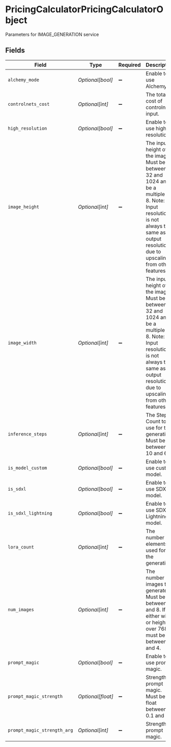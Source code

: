 # PricingCalculatorPricingCalculatorObject

Parameters for IMAGE_GENERATION service


## Fields

| Field                                                                                                                                                                                       | Type                                                                                                                                                                                        | Required                                                                                                                                                                                    | Description                                                                                                                                                                                 |
| ------------------------------------------------------------------------------------------------------------------------------------------------------------------------------------------- | ------------------------------------------------------------------------------------------------------------------------------------------------------------------------------------------- | ------------------------------------------------------------------------------------------------------------------------------------------------------------------------------------------- | ------------------------------------------------------------------------------------------------------------------------------------------------------------------------------------------- |
| `alchemy_mode`                                                                                                                                                                              | *Optional[bool]*                                                                                                                                                                            | :heavy_minus_sign:                                                                                                                                                                          | Enable to use Alchemy.                                                                                                                                                                      |
| `controlnets_cost`                                                                                                                                                                          | *Optional[int]*                                                                                                                                                                             | :heavy_minus_sign:                                                                                                                                                                          | The total cost of controlnets input.                                                                                                                                                        |
| `high_resolution`                                                                                                                                                                           | *Optional[bool]*                                                                                                                                                                            | :heavy_minus_sign:                                                                                                                                                                          | Enable to use high resolution.                                                                                                                                                              |
| `image_height`                                                                                                                                                                              | *Optional[int]*                                                                                                                                                                             | :heavy_minus_sign:                                                                                                                                                                          | The input height of the images. Must be between 32 and 1024 and be a multiple of 8. Note: Input resolution is not always the same as output resolution due to upscaling from other features |
| `image_width`                                                                                                                                                                               | *Optional[int]*                                                                                                                                                                             | :heavy_minus_sign:                                                                                                                                                                          | The input height of the images. Must be between 32 and 1024 and be a multiple of 8. Note: Input resolution is not always the same as output resolution due to upscaling from other features |
| `inference_steps`                                                                                                                                                                           | *Optional[int]*                                                                                                                                                                             | :heavy_minus_sign:                                                                                                                                                                          | The Step Count to use for the generation. Must be between 10 and 60.                                                                                                                        |
| `is_model_custom`                                                                                                                                                                           | *Optional[bool]*                                                                                                                                                                            | :heavy_minus_sign:                                                                                                                                                                          | Enable to use custom model.                                                                                                                                                                 |
| `is_sdxl`                                                                                                                                                                                   | *Optional[bool]*                                                                                                                                                                            | :heavy_minus_sign:                                                                                                                                                                          | Enable to use SDXL model.                                                                                                                                                                   |
| `is_sdxl_lightning`                                                                                                                                                                         | *Optional[bool]*                                                                                                                                                                            | :heavy_minus_sign:                                                                                                                                                                          | Enable to use SDXL Lightning model.                                                                                                                                                         |
| `lora_count`                                                                                                                                                                                | *Optional[int]*                                                                                                                                                                             | :heavy_minus_sign:                                                                                                                                                                          | The number of elements used for the generation.                                                                                                                                             |
| `num_images`                                                                                                                                                                                | *Optional[int]*                                                                                                                                                                             | :heavy_minus_sign:                                                                                                                                                                          | The number of images to generate. Must be between 1 and 8. If either width or height is over 768, must be between 1 and 4.                                                                  |
| `prompt_magic`                                                                                                                                                                              | *Optional[bool]*                                                                                                                                                                            | :heavy_minus_sign:                                                                                                                                                                          | Enable to use prompt magic.                                                                                                                                                                 |
| `prompt_magic_strength`                                                                                                                                                                     | *Optional[float]*                                                                                                                                                                           | :heavy_minus_sign:                                                                                                                                                                          | Strength of prompt magic. Must be a float between 0.1 and 1.0                                                                                                                               |
| `prompt_magic_strength_arg`                                                                                                                                                                 | *Optional[int]*                                                                                                                                                                             | :heavy_minus_sign:                                                                                                                                                                          | Strength of prompt magic.                                                                                                                                                                   |